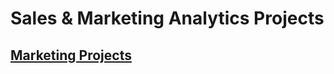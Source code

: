 # Sales & Marketing Analytics Projects

## [Marketing Projects](https://github.com/data-z/PortfolioProjects/tree/1f4caf501f8e905161140b0c3feea372f5328f67/Sales%20%26%20Marketing%20Analytics/Marketing%20Department)
